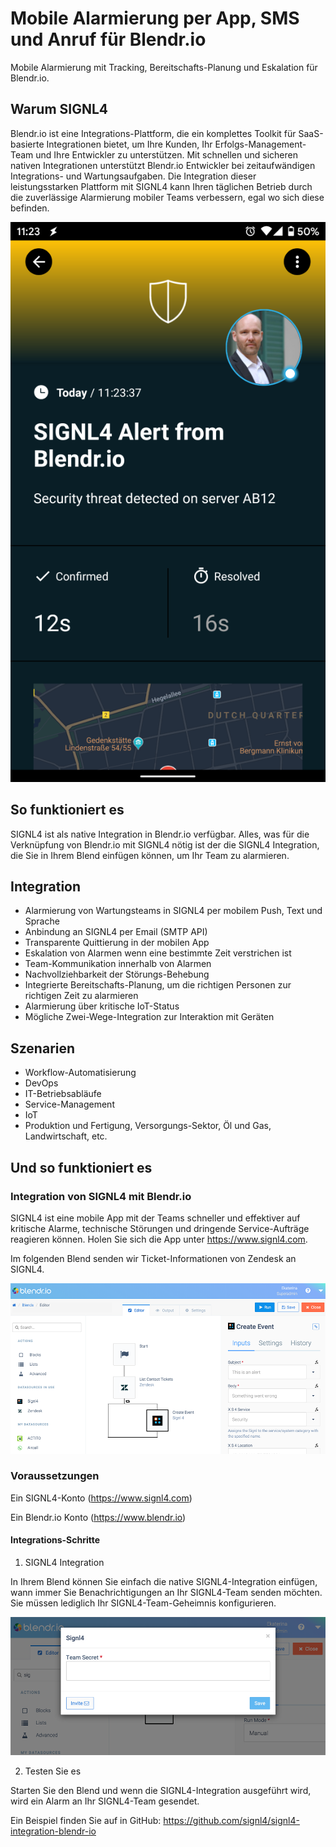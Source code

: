 # Mobile Alarmierung per App, SMS und Anruf für Blendr.io

Mobile Alarmierung mit Tracking, Bereitschafts-Planung und Eskalation für Blendr.io.

## Warum SIGNL4

Blendr.io ist eine Integrations-Plattform, die ein komplettes Toolkit für SaaS-basierte Integrationen bietet, um Ihre Kunden, Ihr Erfolgs-Management-Team und Ihre Entwickler zu unterstützen. Mit schnellen und sicheren nativen Integrationen unterstützt Blendr.io Entwickler bei zeitaufwändigen Integrations- und Wartungsaufgaben. Die Integration dieser leistungsstarken Plattform mit SIGNL4 kann Ihren täglichen Betrieb durch die zuverlässige Alarmierung mobiler Teams verbessern, egal wo sich diese befinden.

![SIGNL4](blendr-io-signl4.png)

## So funktioniert es

SIGNL4 ist als native Integration in Blendr.io verfügbar. Alles, was für die Verknüpfung von Blendr.io mit SIGNL4 nötig ist der die SIGNL4 Integration, die Sie in Ihrem Blend einfügen können, um Ihr Team zu alarmieren.

## Integration

- Alarmierung von Wartungsteams in SIGNL4 per mobilem Push, Text und Sprache
- Anbindung an SIGNL4 per Email (SMTP API)
- Transparente Quittierung in der mobilen App
- Eskalation von Alarmen wenn eine bestimmte Zeit verstrichen ist
- Team-Kommunikation innerhalb von Alarmen
- Nachvollziehbarkeit der Störungs-Behebung
- Integrierte Bereitschafts-Planung, um die richtigen Personen zur richtigen Zeit zu alarmieren
- Alarmierung über kritische IoT-Status
- Mögliche Zwei-Wege-Integration zur Interaktion mit Geräten

## Szenarien

- Workflow-Automatisierung
- DevOps
- IT-Betriebsabläufe
- Service-Management
- IoT
- Produktion und Fertigung, Versorgungs-Sektor, Öl und Gas, Landwirtschaft, etc.

## Und so funktioniert es

### Integration von SIGNL4 mit Blendr.io

SIGNL4 ist eine mobile App mit der Teams schneller und effektiver auf kritische Alarme, technische Störungen und dringende Service-Aufträge reagieren können. Holen Sie sich die App unter https://www.signl4.com.

Im folgenden Blend senden wir Ticket-Informationen von Zendesk an SIGNL4.

![Blendr.io and SIGNL4](blendr-io-blend.png)

### Voraussetzungen

Ein SIGNL4-Konto (https://www.signl4.com)

Ein Blendr.io Konto (https://www.blendr.io)

#### Integrations-Schritte

1. SIGNL4 Integration  

In Ihrem Blend können Sie einfach die native SIGNL4-Integration einfügen, wann immer Sie Benachrichtigungen an Ihr SIGNL4-Team senden möchten. Sie müssen lediglich Ihr SIGNL4-Team-Geheimnis konfigurieren.

![SIGNL4 Settings](blendr-io-settings.png)

2. Testen Sie es  

Starten Sie den Blend und wenn die SIGNL4-Integration ausgeführt wird, wird ein Alarm an Ihr SIGNL4-Team gesendet.

Ein Beispiel finden Sie auf in GitHub:
https://github.com/signl4/signl4-integration-blendr-io
